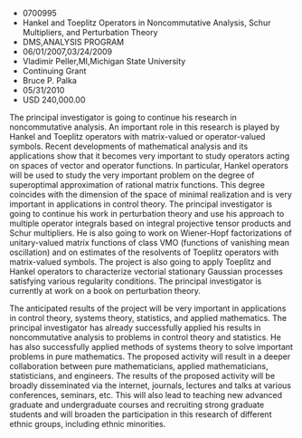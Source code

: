 
* 0700995
* Hankel and Toeplitz Operators in Noncommutative Analysis, Schur Multipliers, and Perturbation Theory
* DMS,ANALYSIS PROGRAM
* 06/01/2007,03/24/2009
* Vladimir Peller,MI,Michigan State University
* Continuing Grant
* Bruce P. Palka
* 05/31/2010
* USD 240,000.00

The principal investigator is going to continue his research in noncommutative
analysis. An important role in this research is played by Hankel and Toeplitz
operators with matrix-valued or operator-valued symbols. Recent developments of
mathematical analysis and its applications show that it becomes very important
to study operators acting on spaces of vector and operator functions. In
particular, Hankel operators will be used to study the very important problem on
the degree of superoptimal approximation of rational matrix functions. This
degree coincides with the dimension of the space of minimal realization and is
very important in applications in control theory. The principal investigator is
going to continue his work in perturbation theory and use his approach to
multiple operator integrals based on integral projective tensor products and
Schur multipliers. He is also going to work on Wiener-Hopf factorizations of
unitary-valued matrix functions of class VMO (functions of vanishing mean
oscillation) and on estimates of the resolvents of Toeplitz operators with
matrix-valued symbols. The project is also going to apply Toeplitz and Hankel
operators to characterize vectorial stationary Gaussian processes satisfying
various regularity conditions. The principal investigator is currently at work
on a book on perturbation theory.

The anticipated results of the project will be very important in applications in
control theory, systems theory, statistics, and applied mathematics. The
principal investigator has already successfully applied his results in
noncommutative analysis to problems in control theory and statistics. He has
also successfully applied methods of systems theory to solve important problems
in pure mathematics. The proposed activity will result in a deeper collaboration
between pure mathematicians, applied mathematicians, statisticians, and
engineers. The results of the proposed activity will be broadly disseminated via
the internet, journals, lectures and talks at various conferences, seminars,
etc. This will also lead to teaching new advanced graduate and undergraduate
courses and recruiting strong graduate students and will broaden the
participation in this research of different ethnic groups, including ethnic
minorities.
